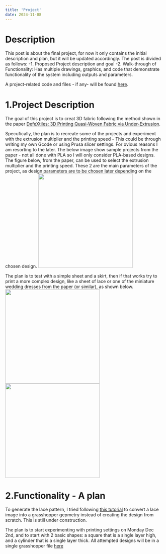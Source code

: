 ```yaml
---
title: 'Project'
date: 2024-11-08
---
```


# Description

This post is about the final project, for now it only contains the initial description and plan, but it will be updated accordingly. 
The post is divided as follows: 
-1. Proposed Project description and goal
-2. Walk-through of Functionality: Has multiple drawings, graphics, and code that demonstrate functionality of the system including outputs and parameters.


A project-related code and files - if any-  will be found [here](https://github.com/RazanAl/CSCI-7000-Computational-Fabrication/tree/main/code/Project).   

# 1.Project Description
The goal of this project is to creat 3D fabric following the method shown in the paper [DefeXtiles: 3D Printing Quasi-Woven Fabric via Under-Extrusion](https://www.media.mit.edu/publications/defextiles-publication/).

Specufically, the plan is to recreate some of the projects and experiment with the extrusion multiplier and the printing speed - This could be through writing my own Gcode or using Prusa slicer settings. For ovious reasons I am resorting to the later. The below image show sample projects from the paper - not all done with PLA so I will only consider PLA-based designs. 
The figure below, from the paper, can be used to select the extrusion multiplier and the printing speed. These 2 are the main parameters of the project, as design parameters are to be chosen later depending on the chosen design. 
<img src="https://raw.githubusercontent.com/RazanAl/CSCI-7000-Computational-Fabrication/refs/heads/main/imgs/proj_printParams" height="300"> 


The plan is to test with a simple sheet and a skirt, then if that works try to print a more  complex design, like a sheet of lace or one of the miniature wedding dresses from the paper (or similar), as shown below. 
<img src="https://raw.githubusercontent.com/RazanAl/CSCI-7000-Computational-Fabrication/refs/heads/main/imgs/proj_lace" height="300"> 
<img src="https://raw.githubusercontent.com/RazanAl/CSCI-7000-Computational-Fabrication/refs/heads/main/imgs/proj_dress" height="300"> 


# 2.Functionality - A plan 
To generate the lace pattern, I tried following [this tutorial](https://www.youtube.com/watch?v=PGbYo4FTkOQ) to convert a lace image into a grasshopper gepmetry instead of creating the design from scratch. This is still under construction. 

The plan is to start experimenting with printing settings on Monday Dec 2nd, and to start with 2 basic shapes: a square that is a single layer high, and a cylinder that is a single layer thick. All attempted designs will be in a single grasshopper file [here]()


